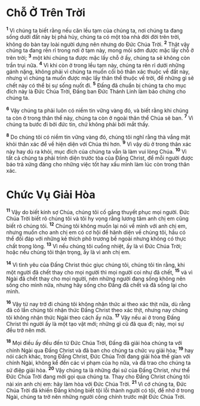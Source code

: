 # Chỗ Ở Trên Trời
<sup><b>1</b></sup> Vì chúng ta biết rằng nếu căn lều tạm của chúng ta, nơi chúng ta đang sống dưới đất này bị phá hủy, chúng ta có một tòa nhà đời đời trên trời, không do bàn tay loài người dựng nên nhưng do Ðức Chúa Trời. <sup><b>2</b></sup> Thật vậy chúng ta đang rên rỉ trong nơi ở tạm này, mong mỏi sớm được mặc lấy chỗ ở trên trời; <sup><b>3</b></sup> một khi chúng ta được mặc lấy chỗ ở ấy, chúng ta sẽ không còn trần trụi nữa. <sup><b>4</b></sup> Vì khi còn ở trong lều tạm này, chúng ta rên rỉ dưới những gánh nặng, không phải vì chúng ta muốn cổi bỏ thân xác thuộc về đất này, nhưng vì chúng ta muốn được mặc lấy thân thể thuộc về trời, để những gì sẽ chết này có thể bị sự sống nuốt đi. <sup><b>5</b></sup> Ðấng đã chuẩn bị chúng ta cho mục đích này là Ðức Chúa Trời, Ðấng ban Ðức Thánh Linh làm bảo chứng cho chúng ta.

<sup><b>6</b></sup> Vậy chúng ta phải luôn có niềm tin vững vàng đó, và biết rằng khi chúng ta còn ở trong thân thể này, chúng ta còn ở ngoài thân thể Chúa sẽ ban. <sup><b>7</b></sup> Vì chúng ta bước đi bởi đức tin, chứ không phải bởi mắt thấy.

<sup><b>8</b></sup> Do chúng tôi có niềm tin vững vàng đó, chúng tôi nghĩ rằng thà vắng mặt khỏi thân xác để về hiện diện với Chúa thì hơn. <sup><b>9</b></sup> Vì vậy dù ở trong thân xác này hay dù ra khỏi, mục đích của chúng ta vẫn là làm vui lòng Chúa. <sup><b>10</b></sup> Vì tất cả chúng ta phải trình diện trước tòa của Ðấng Christ, để mỗi người được báo trả xứng đáng cho những việc tốt hay xấu mình làm lúc còn trong thân xác.

# Chức Vụ Giải Hòa
<sup><b>11</b></sup> Vậy do biết kính sợ Chúa, chúng tôi cố gắng thuyết phục mọi người. Ðức Chúa Trời biết rõ chúng tôi và tôi hy vọng rằng lương tâm anh chị em cũng biết rõ chúng tôi. <sup><b>12</b></sup> Chúng tôi không muốn lại nói về mình với anh chị em, nhưng muốn cho anh chị em có cơ hội để hãnh diện về chúng tôi, hầu có thể đối đáp với những kẻ thích phô trương bề ngoài nhưng không có thực chất trong lòng. <sup><b>13</b></sup> Vì nếu chúng tôi cuồng nhiệt, ấy là vì Ðức Chúa Trời; hoặc nếu chúng tôi thận trọng, ấy là vì anh chị em.

<sup><b>14</b></sup> Vì tình yêu của Ðấng Christ thúc giục chúng tôi, chúng tôi tin rằng, khi một người đã chết thay cho mọi người thì mọi người coi như đã chết, <sup><b>15</b></sup> và vì Ngài đã chết thay cho mọi người, nên những người đang sống không nên sống cho mình nữa, nhưng hãy sống cho Ðấng đã chết và đã sống lại cho mình.

<sup><b>16</b></sup> Vậy từ nay trở đi chúng tôi không nhận thức ai theo xác thịt nữa, dù rằng đã có lần chúng tôi nhận thức Ðấng Christ theo xác thịt, nhưng nay chúng tôi không nhận thức Ngài theo cách ấy nữa. <sup><b>17</b></sup> Vậy nếu ai ở trong Ðấng Christ thì người ấy là một tạo vật mới; những gì cũ đã qua đi; này, mọi sự đều trở nên mới.

<sup><b>18</b></sup> Mọi điều ấy đều đến từ Ðức Chúa Trời, Ðấng đã giải hòa chúng ta với chính Ngài qua Ðấng Christ và đã ban cho chúng ta chức vụ giải hòa; <sup><b>19</b></sup> hay nói cách khác, trong Ðấng Christ, Ðức Chúa Trời đang giải hòa thế gian với chính Ngài, không kể đến các vi phạm của họ nữa, và đã trao cho chúng ta sứ điệp giải hòa. <sup><b>20</b></sup> Vậy chúng ta là những đại sứ của Ðấng Christ, như thể Ðức Chúa Trời đang mời gọi qua chúng ta. Thay cho Ðấng Christ chúng tôi nài xin anh chị em: hãy làm hòa với Ðức Chúa Trời. <sup><b>21</b></sup> Vì cớ chúng ta, Ðức Chúa Trời đã khiến Ðấng không biết tội lỗi thành người có tội, để nhờ ở trong Ngài, chúng ta trở nên những người công chính trước mặt Ðức Chúa Trời.